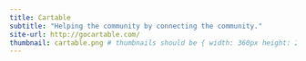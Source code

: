 ```yaml
---
title: Cartable
subtitle: "Helping the community by connecting the community."
site-url: http://gocartable.com/
thumbnail: cartable.png # thumbnails should be { width: 360px height: 260px }
---
```

